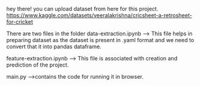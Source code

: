 hey there! you can upload dataset from here for this project.
https://www.kaggle.com/datasets/veeralakrishna/cricsheet-a-retrosheet-for-cricket

There are two files in the folder
data-extraction.ipynb -->  This file helps in preparing dataset as the dataset is present in .yaml format and we need to convert that it into pandas dataframe.

feature-extraction.ipynb --> This file is associated with creation and prediction of the project.

main.py -->contains the code for running it in browser.
